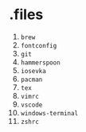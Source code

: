 # .files

1. `brew`
1. `fontconfig`
1. `git`
1. `hammerspoon`
1. `iosevka`
1. `pacman`
1. `tex`
1. `vimrc`
1. `vscode`
1. `windows-terminal`
1. `zshrc`
